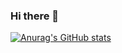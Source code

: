 ### Hi there 👋

[![Anurag's GitHub stats](https://github-readme-stats.vercel.app/api?username=rafaelfujii677&show_icons=true)](https://github.com/anuraghazra/github-readme-stats)
